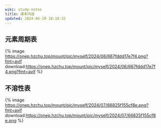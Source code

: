 ```yaml
---
wiki: study-notes
title: 课本内容
updated: 2024-06-29 18:10:32
---
```


## 元素周期表

{% image https://onep.hzchu.top/mount/pic/myself/2024/06/667fddd17e7f4.png?fmt=avif download:https://onep.hzchu.top/mount/pic/myself/2024/06/667fddd17e7f4.png?fmt=avif %}

## 不溶性表

{% image https://onep.hzchu.top/mount/pic/myself/2024/07/66825f155cf8e.png?fmt=avif download:https://onep.hzchu.top/mount/pic/myself/2024/07/66825f155cf8e.png %}